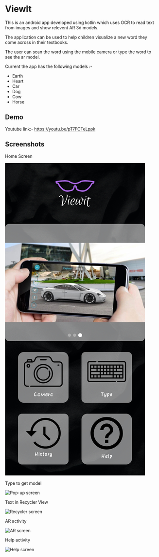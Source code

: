 
# ViewIt

This is an android app developed using kotlin which uses OCR to read text from images and show relevent AR 3d models.

The application can be used to help children visualize a new word they come across in their textbooks.

The user can scan the word using the mobile camera or type the word to see the ar model.

Current the app has the following models :-
 * Earth
 * Heart
 * Car
 * Dog
 * Cow
 * Horse
## Demo

Youtube link:- https://youtu.be/pT7FCTeLppk
## Screenshots

Home Screen

![Main screen](screenshots/main.jpg)

Type to get model

![Pop-up screen](https://lh3.googleusercontent.com/Y80lJKvoo_1rA5z-at5mp0QnGESM23-_kL_wII9HPErze5PcgW00a3fWKFNzl8Nv70rUak_tY4foVL-Uf4iV32FPnEVUgKDBpWE_3JvvKefyOIz_5TeKkncFpGTdgmT4YMV9m17ZxXFKv--5EcRJR1Qin6GPByb6gqLCQNgEpn60VJoA8riG0ca2J8Sv7pNtpThUT9p22vbOKRtVFWtT-CWGVlvziflVGR0oyaPXVd2hjsf4B4Zlnpo-DbL3_py3Ttj1roNQXHvrN2HgDaNdIkTLdL04DNwBOJua1JVTDwgnVpJUApYPP7w4FvBunsznL-TLxTH6XVxxwNVZp0vW0qA2Ud4425iumBxQMOL-lzKW3N8IKe4bZVlD_6AF6Z_A9lPAS2UHLcurEYHSbVsJ5SXIYVhWVSvAC8FTzAhe7VnYrCWwcCor02YiReRFVoKBwMDsyXN8zJMwtuRk03ImL7w35lVAu-5PI3xsPjX1uaXsgVncg2ISBhgc3cXItj-acPYJR4QY7Bh-_v_svQfoVadZrBVrk0luuxdK1XVtMp3PJQ5iiLuJWCTQhzQx6OI31PeIXax4ZO3PUcvPPEfj1TpzQvzFV4Qgg4ZuFWJtNCghkYDiEEJK1H2nH2GGmnp17g4i7RHzblGRKCotJ-J6aibME0IiONeOEmnGKfphbt9wMV9FcCgUesZcaCLTtAwqg2pRYl3j3hwFvkiPC7Em3d11FoRZO-XUxUGwy7z7Jug8VbWl9Nhl5F2TGrIfR5N0_95wnAuLv-sSRLSNreW0t8wbDYbiksmGgf3O1FLu_i5AiDDSYuHFR7ijvYFKqZ92SOe2cwWjqhy-Qs08SyHBfDhgioL-BuySnie7XyeZVrXZuXAacyOQjxygY32MN303mtP7hph9JQ2LRbU5uy-sRZ30fecbZlDuQKU1_VM75JU2v2EAh9n5grxJMhlXsux07eBBn1E8P89wJeS7DiFo-trP_5TuR8hhPQkMBnwXtOPteHc=w420-h933-no?authuser=0)

Text in Recycler View

![Recycler screen](https://lh3.googleusercontent.com/f6pKiljmdr6VBVI5-murc7UY55Aw7Y6L0ZdbTPMlpdu_gn13Yy1Iw5TBdrIhKOLMTEJMZT44RijGhCmBNSfDNfTB5OKQ7CRrJ65-aQryHDJkq2H9ooZBHgwQY1hTKIsrFZGmKvhXZyAjHGs9-z3mcOY6NFDSl6qP9uqYc4B2_k2M7VDBIHCYuuIEX6Pu0nP_UzE6jC9n864b_5zaY9PYaIgn7K-b3MSMKG-Ww-E_mlwAnBiak3cUUQ0nlXNhKzyon4RS3ju0q-LIM6Fi7ulHv3Dnacc1x3yyEOBXe5nY-1kfaYc3G1fAsI3WZ2vkBZmRGbcDLr_y2DC9huqZWRQ2JtD845rtAFy_1xVCXaxpoxoOwsSDpyKXVwJ9n8Njx3w-BpD19XlFlt-WqQzdWXcg9eNkNnmkNzrYeZRSUSzHu2d2vsXjksMcMtzcsAtmfiUWJ1zOq2ms0leP1ojfTjs60pRL4YR_9tKLYm0toCjCIxP1L4IvGWj4Q-BDE42QKK8CTunctgVxYZTAgBGcoyhfaSbmA10f9gfX399wrNJryzhTQOI1xeWj3XM6PpJJ-aZX_7CoSLlPRPh3foQw22jh1R5tkW1szg_-FFmqw-dVZ41GoAtGYFzvVftFdTs2bc6I5kC6CUq8wMTCPlF0ql6O1j_mLjRDWG1_VRm7mMmpjr2JL0GRn0VIwcU6pmkMLuo2klv57RgaasxLNmsR5qDenx0cA_PQhk1crSQOV2KjFto9ePMBDnucxaY4S4_Grl8ePozRrey33ZnGoQueIxqgbB6Zb1b5qRnSgQW82FEsmGHooYir-qXeKRievj0F9gY0gHHl5vT0T-o9pefsOLRpdoGVJ227FIfXpSTa4blujaBct1F560LXfMQFdlO8rrfTI79vOc1E0mLHHrYXBr11mfeZyhFfho6pDzo-7HWGJjAfBxTqTkz0jkQFb684ML49hcrzBncQ1Dvjik09o7GWaOE8AcSR-lp7JBc3FRkePEXJi2g=w420-h933-no?authuser=0)

AR activity

![AR screen](https://lh3.googleusercontent.com/8xtoK7Op9gaM4_Zd4tHMHrElVY63aLQofPQ3zCykKC14J8NMERol3aKVYr8zgVauqFaNf3lb0LtbFbXBMrVzUs2hIIzy_Z2sIeQpb5Rj5jGFD7uzmgwluFtEd74rteUbsPx8SKGolqO1K2lmtRjXTigp4aSgIxvgeE2FfVlafGt2oL-vfRJGI6cqE3LJdTS30AM8wKvvMC2nHYm6mLuJfdW4p7C4Ot6JYSoPcwNnhYXLfniScYgU7QwHew-0eyPBH5ay10xyRyVwreTX1PVUG9fgDfAXFJ_7DL-yeKhQK8Fg6Xs_1syAgn2AHq7WBKE_nHZTeThkQBh_l1ocI6-Ui3gFNKSM6-KV1FwotM4E-89m99XQWoDB3ozW6ybNwEIWkfG-ZnYRw6UR8aBVwkTwf8wZRzxbCgtYePdB3mWBhtgcB2ZgQaERpeP8DrtQRlOs8qlBcjXzXfhzScFsRNmKdYtD0Wyz9BK_81sl_U3X2efjqXDsEY2A0iL9N4nFsd-62Q5JjCYt4mDtzRdBogOBHq4BzS5clzqsSXXleOPw3vhQwAZXFT8dCnL0_LFA4dLfI8iO6U9OUHPITjDsp5sGkPqdPlDEyZp3Fd_Ojykz6w1mfW1_sXiXDyzA4_ZEIxlkmxS2Ixbf9dVgCsTE9ybVutblQTGG2keoBSNeHYORonsY-hj7TeHCGiJTJ6FVh6QofhmjQsdC14bMeTdf7FCKnCA-5xRmDin5EvMZMRNdQTIchEMz-IwVWyjtiVGaHh-qba2utJ2yLlKewJWiyhl2yyvb59_NxOF3yJcMZ-bkx-pf-uAuY10yF2YllM7W6j7wI2wsxjPkLLlUzTWgXF8pJZgJpzvdSuuCzJXNssknL2YzNC2KKe4eA4s-pkTIJDWXw3-xgEhrzLPjgHLEb3L_e30-0TvnsZ6ttG5HHS9K-nwqHJpfmuRf_7ToQ_eYxTMCjS6-mupBiNOtbtoFB6N4BWOCq_peJJzNMQ-WrOjiW9TV38c=w420-h933-no?authuser=0)

Help activity

![Help screen](https://lh3.googleusercontent.com/9quWIEw0DNVJ7L88mu76IcazwPIP_UkCObCsJJnyN6dZKEWk0BzYXwKOCCOhFLFez7iMPV3p8gO9JUX-G0LwkN5eLYk9LCD0TqMwoWM2JjvQhqbuEdxxojjOgzIQ_7hA2zNobMUcnWHnRlSt0JE6uDWkcb6f6uPqkzB2SUtKGhECp_BKtB-fXYIfG7j36Fg7s7vENtfWFMUML0NcXupjyzHeavVmWGQ5VKf1K6ikuRyOKgvRYkBYjPIrzP0XAzpj0ijFMKfjZvhrpoIqiwTwrFqDKa1IFFPVyBH7f6N0ywJAreTiUyEn38Vuus_iqh_pvEwdX0w-CbMdf1SjmCfF7Y8jn_63q6cTo4TiQnZPkQlzMjXv42mNNqMEtDShZ1M3EEZSlwvcl5S2jIQjkGN4HD7RN4Qrf1IylGYpRcY0hwcb_9V0Qe1rSj3ERd2Kb-RvxUZ4AelBuB9bj5wB_VS1m4gBAFC7S5YnHXmnbRAo6-o5Jb2pKTduaKyeFH_TFISyq_-k1biG1vR0QnIFjpAgNejZLI2ZZWkBynXGISpn4ndVT0Mdm3MlSRF9-lFMVZMEkeXu4KvwiwYi14QG4M9IIF_08W6gaN4M8Tpde740njMltjBysJoDKK6Iz5ziL4Myv-UEpqjjy4ibMETco3Nro106Bf-K2U8ZLj879XRfjyCLpTdgv9qOGKqJ45sojlFqU1pZs1MmGh_P05Vc3co_B0m6sWjGLpM6MQeKe1yybjcMBM9iG8XZN0G4fKiNQnIEGZj7SPWKo7gugPu4x6dXjmNdf4ipbC2Nz0AN5v-ytzq5y_ii3VsjvIEu0pY7ZTp7IcVEw0cBRu--XwsJZLpdmDZB8T_Ibu2cuc5seVoanCLIRCuWxV9lRl3BICueKZHvY_gu91je16LGI1Z3Cqodrc3oe7VXn4oUkuacLAWRbesrCcOwFlLzEmv3nreOzjXkQdrPZVsc42YEHjQShgJq649qV76ZULitWm-VaPwrIW4HmsA=w420-h933-no?authuser=0)
